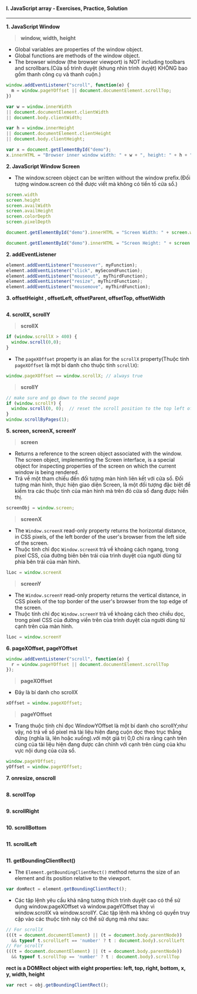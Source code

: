 #### I. JavaScript array - Exercises, Practice, Solution
---

**1. JavaScript Window**

>**window, width, height**
- Global variables are properties of the window object.
- Global functions are methods of the window object.
- The browser window (the browser viewport) is NOT including toolbars and scrollbars.(Cửa sổ trình duyệt (khung nhìn trình duyệt) KHÔNG bao gồm thanh công cụ và thanh cuộn.)
```javascript
window.addEventListener("scroll", function(e) {
  m = window.pageYOffset || document.documentElement.scrollTop;
})
```

```javascript
var w = window.innerWidth
|| document.documentElement.clientWidth
|| document.body.clientWidth;

var h = window.innerHeight
|| document.documentElement.clientHeight
|| document.body.clientHeight;

var x = document.getElementById("demo");
x.innerHTML = "Browser inner window width: " + w + ", height: " + h + ".";
```
**2. JavaScript Window Screen**

- The window.screen object can be written without the window prefix.(Đối tượng window.screen có thể được viết mà không có tiền tố cửa sổ.)

```javascript
screen.width
screen.height
screen.availWidth
screen.availHeight
screen.colorDepth
screen.pixelDepth
```

```javascript
document.getElementById("demo").innerHTML = "Screen Width: " + screen.width;
```

```javascript
document.getElementById("demo").innerHTML = "Screen Height: " + screen.height;
```

**2. addEventListener**

```javascript
element.addEventListener("mouseover", myFunction);
element.addEventListener("click", mySecondFunction);
element.addEventListener("mouseout", myThirdFunction);
element.addEventListener("resize", myThirdFunction);
element.addEventListener("mousemove", myThirdFunction);
```

**3. offsetHeight , offsetLeft, offsetParent, offsetTop, offsetWidth**
```javascript

```

**4. scrollX, scrollY**

>**scrollX**
```javascript
if (window.scrollX > 400) {
  window.scroll(0,0);
}
```
- The ```pageXOffset``` property is an alias for the ```scrollX``` property(Thuộc tính ```pageXOffset``` là một bí danh cho thuộc tính ```scrollX```): 
```javascript
window.pageXOffset == window.scrollX; // always true
```

>**scrollY**
```javascript
// make sure and go down to the second page 
if (window.scrollY) {
  window.scroll(0, 0);  // reset the scroll position to the top left of the document.
}
window.scrollByPages(1);
```

**5. screen, screenX, screenY**

>**screen**
- Returns a reference to the screen object associated with the window. The screen object, implementing the Screen interface, is a special object for inspecting properties of the screen on which the current window is being rendered.
- Trả về một tham chiếu đến đối tượng màn hình liên kết với cửa sổ. Đối tượng màn hình, thực hiện giao diện Screen, là một đối tượng đặc biệt để kiểm tra các thuộc tính của màn hình mà trên đó cửa sổ đang được hiển thị.

```javascript
screenObj = window.screen;
```

>**screenX**
- The ```Window.screenX``` read-only property returns the horizontal distance, in CSS pixels, of the left border of the user's browser from the left side of the screen.
- Thuộc tính chỉ đọc ```Window.screenX``` trả về khoảng cách ngang, trong pixel CSS, của đường biên bên trái của trình duyệt của người dùng từ phía bên trái của màn hình.

```javascript
lLoc = window.screenX 
```

>**screenY**
- The ```Window.screenY``` read-only property returns the vertical distance, in CSS pixels of the top border of the user's browser from the top edge of the screen.
- Thuộc tính chỉ đọc ```Window.screenY``` trả về khoảng cách theo chiều dọc, trong pixel CSS của đường viền trên của trình duyệt của người dùng từ cạnh trên của màn hình.

```javascript
lLoc = window.screenY
```

**6. pageXOffset, pageYOffset**

```javascript
window.addEventListener("scroll", function(e) { 
  r = window.pageYOffset || document.documentElement.scrollTop 
});
```

>**pageXOffset**

- Đây là bí danh cho scrollX

```javascript
xOffset = window.pageXOffset;
```

>**pageYOffset**

- Trang thuộc tính chỉ đọc WindowYOffset là một bí danh cho scrollY;như vậy, nó trả về số pixel mà tài liệu hiện đang cuộn dọc theo trục thẳng đứng (nghĩa là, lên hoặc xuống).với một giá trị 0,0 chỉ ra rằng cạnh trên cùng của tài liệu hiện đang được căn chỉnh với cạnh trên cùng của khu vực nội dung của cửa sổ.

```javascript
window.pageYOffset;
yOffset = window.pageYOffset;
```
**7. onresize, onscroll**
```javascript

```

**8. scrollTop**
```javascript

```

**9. scrollRight**
```javascript

```

**10. scrollBottom**
```javascript

```

**11. scrollLeft**
```javascript

```

**11. getBoundingClientRect()**
- The ```Element.getBoundingClientRect()``` method returns the size of an element and its position relative to the viewport.
```javascript
var domRect = element.getBoundingClientRect();
```
- Các tập lệnh yêu cầu khả năng tương thích trình duyệt cao có thể sử dụng window.pageXOffset và window.pageYOffset thay vì window.scrollX và window.scrollY. Các tập lệnh mà không có quyền truy cập vào các thuộc tính này có thể sử dụng mã như sau:

```javascript
// For scrollX
(((t = document.documentElement) || (t = document.body.parentNode))
  && typeof t.scrollLeft == 'number' ? t : document.body).scrollLeft
// For scrollY
(((t = document.documentElement) || (t = document.body.parentNode))
  && typeof t.scrollTop == 'number' ? t : document.body).scrollTop
```

**rect is a DOMRect object with eight properties: left, top, right, bottom, x, y, width, height**
```javascript
var rect = obj.getBoundingClientRect();
```
